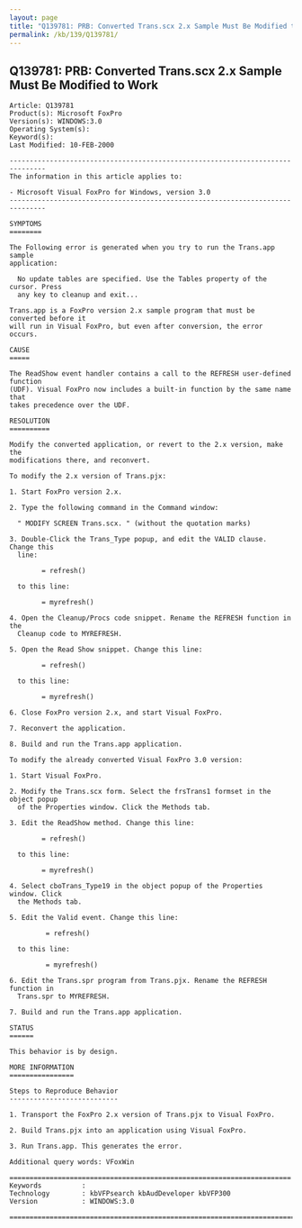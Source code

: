 ```yaml
---
layout: page
title: "Q139781: PRB: Converted Trans.scx 2.x Sample Must Be Modified to Work"
permalink: /kb/139/Q139781/
---
```


## Q139781: PRB: Converted Trans.scx 2.x Sample Must Be Modified to Work

	Article: Q139781
	Product(s): Microsoft FoxPro
	Version(s): WINDOWS:3.0
	Operating System(s): 
	Keyword(s): 
	Last Modified: 10-FEB-2000
	
	-------------------------------------------------------------------------------
	The information in this article applies to:
	
	- Microsoft Visual FoxPro for Windows, version 3.0 
	-------------------------------------------------------------------------------
	
	SYMPTOMS
	========
	
	The Following error is generated when you try to run the Trans.app sample
	application:
	
	  No update tables are specified. Use the Tables property of the cursor. Press
	  any key to cleanup and exit...
	
	Trans.app is a FoxPro version 2.x sample program that must be converted before it
	will run in Visual FoxPro, but even after conversion, the error occurs.
	
	CAUSE
	=====
	
	The ReadShow event handler contains a call to the REFRESH user-defined function
	(UDF). Visual FoxPro now includes a built-in function by the same name that
	takes precedence over the UDF.
	
	RESOLUTION
	==========
	
	Modify the converted application, or revert to the 2.x version, make the
	modifications there, and reconvert.
	
	To modify the 2.x version of Trans.pjx:
	
	1. Start FoxPro version 2.x.
	
	2. Type the following command in the Command window:
	
	  " MODIFY SCREEN Trans.scx. " (without the quotation marks)
	
	3. Double-Click the Trans_Type popup, and edit the VALID clause. Change this
	  line:
	
	        = refresh()
	
	  to this line:
	
	        = myrefresh()
	
	4. Open the Cleanup/Procs code snippet. Rename the REFRESH function in the
	  Cleanup code to MYREFRESH.
	
	5. Open the Read Show snippet. Change this line:
	
	        = refresh()
	
	  to this line:
	
	        = myrefresh()
	
	6. Close FoxPro version 2.x, and start Visual FoxPro.
	
	7. Reconvert the application.
	
	8. Build and run the Trans.app application.
	
	To modify the already converted Visual FoxPro 3.0 version:
	
	1. Start Visual FoxPro.
	
	2. Modify the Trans.scx form. Select the frsTrans1 formset in the object popup
	  of the Properties window. Click the Methods tab.
	
	3. Edit the ReadShow method. Change this line:
	
	        = refresh()
	
	  to this line:
	
	        = myrefresh()
	
	4. Select cboTrans_Type19 in the object popup of the Properties window. Click
	  the Methods tab.
	
	5. Edit the Valid event. Change this line:
	
	         = refresh()
	
	  to this line:
	
	         = myrefresh()
	
	6. Edit the Trans.spr program from Trans.pjx. Rename the REFRESH function in
	  Trans.spr to MYREFRESH.
	
	7. Build and run the Trans.app application.
	
	STATUS
	======
	
	This behavior is by design.
	
	MORE INFORMATION
	================
	
	Steps to Reproduce Behavior
	---------------------------
	
	1. Transport the FoxPro 2.x version of Trans.pjx to Visual FoxPro.
	
	2. Build Trans.pjx into an application using Visual FoxPro.
	
	3. Run Trans.app. This generates the error.
	
	Additional query words: VFoxWin
	
	======================================================================
	Keywords          :  
	Technology        : kbVFPsearch kbAudDeveloper kbVFP300
	Version           : WINDOWS:3.0
	
	=============================================================================
	
